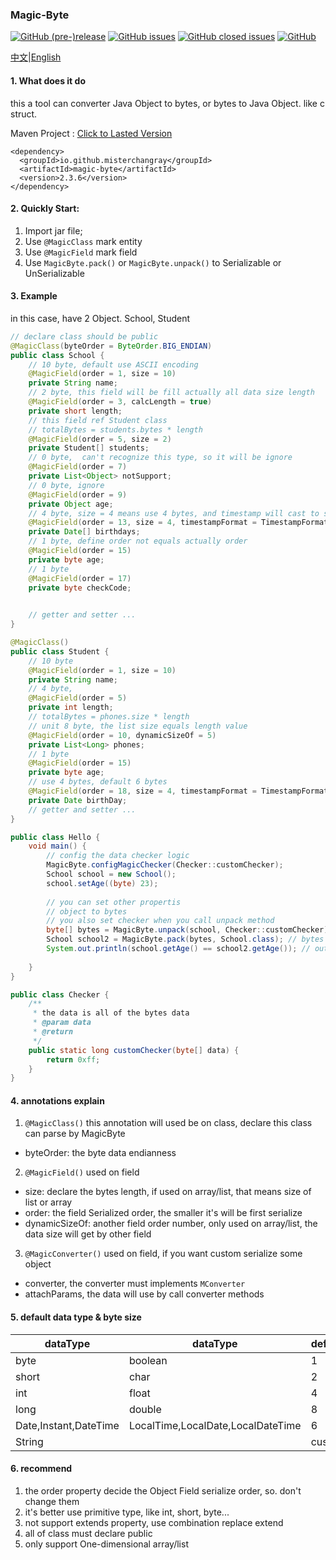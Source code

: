 ### Magic-Byte
[![GitHub (pre-)release](https://img.shields.io/github/release/misterchangray/magic-byte/all.svg)](https://github.com/misterchangray/magic-byte) 
[![GitHub issues](https://img.shields.io/github/issues/misterchangray/magic-byte.svg)](https://github.com/misterchangray/magic-byte/issues) 
[![GitHub closed issues](https://img.shields.io/github/issues-closed/misterchangray/magic-byte.svg)](https://github.com/misterchangray/magic-byte/issues?q=is%3Aissue+is%3Aclosed) 
[![GitHub](https://img.shields.io/github/license/misterchangray/magic-byte.svg)](./LICENSE)

[中文](https://github.com/MisterChangRay/magic-byte/blob/master/README.md)|[English](https://github.com/MisterChangRay/magic-byte/blob/master/README.en.md)


#### 1. What does it do
this a tool can converter Java Object to bytes, or bytes to Java Object. like c struct. 



Maven Project :
[Click to Lasted Version](https://mvnrepository.com/artifact/io.github.misterchangray/magic-byte)
```
<dependency>
  <groupId>io.github.misterchangray</groupId>
  <artifactId>magic-byte</artifactId>
  <version>2.3.6</version>
</dependency>
```

#### 2. Quickly Start:
1. Import jar file;
2. Use `@MagicClass` mark entity 
2. Use `@MagicField` mark field
3. Use `MagicByte.pack()` or `MagicByte.unpack()` to Serializable or UnSerializable

#### 3. Example
 in this case, have 2 Object. School, Student
```java
// declare class should be public
@MagicClass(byteOrder = ByteOrder.BIG_ENDIAN)
public class School {
    // 10 byte, default use ASCII encoding
    @MagicField(order = 1, size = 10)
    private String name;
    // 2 byte, this field will be fill actually all data size length
    @MagicField(order = 3, calcLength = true)
    private short length;
    // this field ref Student class
    // totalBytes = students.bytes * length
    @MagicField(order = 5, size = 2)
    private Student[] students;
    // 0 byte,  can't recognize this type, so it will be ignore
    @MagicField(order = 7)
    private List<Object> notSupport;
    // 0 byte, ignore
    @MagicField(order = 9)
    private Object age;
    // 4 byte, size = 4 means use 4 bytes, and timestamp will cast to seconds
    @MagicField(order = 13, size = 4, timestampFormat = TimestampFormatter.TO_TIMESTAMP_SECONDS)
    private Date[] birthdays;
    // 1 byte, define order not equals actually order 
    @MagicField(order = 15)
    private byte age;
    // 1 byte
    @MagicField(order = 17)
    private byte checkCode;

   
    // getter and setter ...
}

@MagicClass()
public class Student {
    // 10 byte 
    @MagicField(order = 1, size = 10)
    private String name;
    // 4 byte, 
    @MagicField(order = 5)
    private int length;
    // totalBytes = phones.size * length
    // unit 8 byte, the list size equals length value
    @MagicField(order = 10, dynamicSizeOf = 5)
    private List<Long> phones;
    // 1 byte
    @MagicField(order = 15)
    private byte age;
    // use 4 bytes, default 6 bytes
    @MagicField(order = 18, size = 4, timestampFormat = TimestampFormatter.TO_TIMESTAMP_SECONDS)
    private Date birthDay;
    // getter and setter ...
}

public class Hello {
    void main() {
        // config the data checker logic
        MagicByte.configMagicChecker(Checker::customChecker);
        School school = new School();
        school.setAge((byte) 23);
    
        // you can set other propertis
        // object to bytes
        // you also set checker when you call unpack method
        byte[] bytes = MagicByte.unpack(school, Checker::customChecker); 
        School school2 = MagicByte.pack(bytes, School.class); // bytes to object
        System.out.println(school.getAge() == school2.getAge()); // out put true
    
    }
}

public class Checker {
    /**
     * the data is all of the bytes data 
     * @param data
     * @return
     */
    public static long customChecker(byte[] data) {
        return 0xff;
    }
}

```

#### 4. annotations explain
1. `@MagicClass()` this annotation will used be on class, declare this class can parse by MagicByte
- byteOrder: the byte data endianness
2. `@MagicField()` used on field
- size: declare the bytes length, if used on array/list, that means size of list or array
- order: the field Serialized order,  the smaller it's will be first serialize
- dynamicSizeOf: another field order number, only used on array/list, the data size will get by other field  
3. `@MagicConverter()` used on field, if you want custom serialize some object
- converter, the converter must implements `MConverter`
- attachParams, the data will use by call converter methods

#### 5. default data type & byte size
| dataType |dataType |defaultSize|
|--------|--------|--------|
|byte|boolean|1|
|short|char|2|
|int|float|4|
|long|double|8|
|Date,Instant,DateTime|LocalTime,LocalDate,LocalDateTime|6|
|String| |custom|


#### 6. recommend
1. the order property decide the Object Field serialize order, so. don't change them
2. it's better use primitive type, like int, short, byte...
3. not support extends property, use combination replace extend
4. all of class must declare public
5. only support One-dimensional array/list
 
